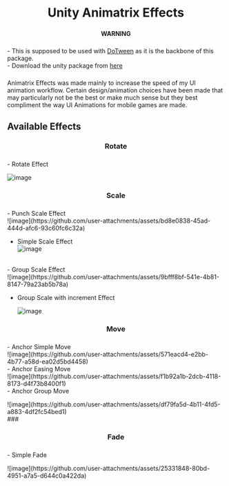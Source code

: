 <h1 align="center">Unity Animatrix Effects</h1>

###

<h4 align="center">WARNING</h4>

###

<p align="left">- This is supposed to be used with <a href="https://assetstore.unity.com/packages/tools/animation/dotween-hotween-v2-27676?srsltid=AfmBOorF8JxMYN4ZutaHzt0ubU-_vaTzuAL8f787nmTN8jC8LBuA1I8z">DoTween</a> as it is the backbone of this package.<br>- Download the unity package from <a href="https://github.com/aliahmed616/Animatrix-Effects/releases/tag/Releases">here</a></p>

###

<p align="left">Animatrix Effects was made mainly to increase the speed of my UI animation workflow. Certain design/animation choices have been made that may particularly not be the best or make much sense but they best compliment the way UI Animations for mobile games are made.</p>

###

<h2 align="left">Available Effects</h2>

###

<h3 align="center">Rotate</h3>

###

<p align="left">- Rotate Effect</p>

![image](https://github.com/user-attachments/assets/b388fdfa-91f7-4e53-aeae-eccb7f2325d1)

###

<h3 align="center">Scale</h3>

###

<p align="left">- Punch Scale Effect <br>
  ![image](https://github.com/user-attachments/assets/bd8e0838-45ad-444d-afc6-93c60fc6c32a) 
  <br>

  - Simple Scale Effect<br>
  ![image](https://github.com/user-attachments/assets/524d9c91-4a13-4022-b851-6931887eb149)
  <br>
  - Group Scale Effect<br>
  ![image](https://github.com/user-attachments/assets/9bfff8bf-541e-4b81-8147-79a23ab5b78a)
<br>

  - Group Scale with increment Effect</p>
![image](https://github.com/user-attachments/assets/2b817a9c-b9a5-488c-af10-f639c82ce061)

###

<h3 align="center">Move</h3>

###

<p align="left">- Anchor Simple Move<br>
![image](https://github.com/user-attachments/assets/571eacd4-e2bb-4b77-a58d-ea02d5bd4458)
<br>
  - Anchor Easing Move<br>
![image](https://github.com/user-attachments/assets/f1b92a1b-2dcb-4118-8173-d4f73b8400f1)
<br>
  - Anchor Group Move</p>
![image](https://github.com/user-attachments/assets/df79fa5d-4b11-4fd5-a883-4df2fc54bed1)
<br>
###

<h3 align="center">Fade</h3>

###

<p align="left">- Simple Fade</p>
![image](https://github.com/user-attachments/assets/25331848-80bd-4951-a7a5-d644c0a422da)

###
